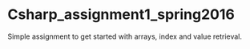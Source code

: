 # Csharp_assignment1_spring2016
Simple assignment to get started with arrays, index and value retrieval.
